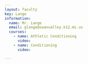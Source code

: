 ```yaml
---
layout: faculty
key: Lange
information:
  name: Mr. Lange
  email: glange@swanvalley.k12.mi.us
  courses:
    - name: Athletic Conditioning
      video:
    - name: Conditioning
      video:

---
```

